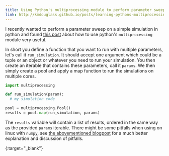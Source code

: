 ```yaml
---
title: Using Python's multiprocessing module to perform parameter sweeps
link: http://kmdouglass.github.io/posts/learning-pythons-multiprocessing-module.html
---
```


I recently wanted to perform a parameter sweep on a simple simulation in python
and found [this post][post] about how to use python's `multiprocessing` module
very useful.

In short you define a function that you want to run with multiple parameters,
let's call it `run_simulation`. It should accept one argument which could be a
tuple or an object or whatever you need to run your simulation. You then create
an iterable that contains these parameters, call it `params`. We then simply
create a pool and apply a map function to run the simulations on multiple
cores.

~~~ python
import multiprocessing

def run_simulation(param):
  # my simulation code

pool = multiprocessing.Pool()
results = pool.map(run_simulation, params)
~~~

The `results` variable will contain a list of results, ordered in the same way
as the provided `params` iterable. There might be some pitfalls when using on
linux with `numpy`, see [the abovementioned blogpost][post] for a much better
explanation and discussion of pitfalls.

[post]: http://kmdouglass.github.io/posts/learning-pythons-multiprocessing-module.html
{:target="_blank"}
